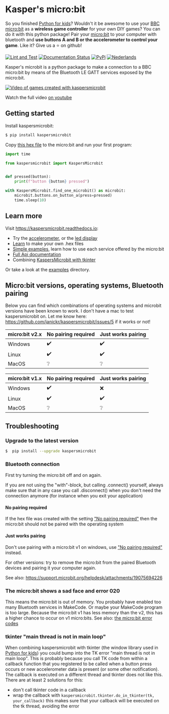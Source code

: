 # Kasper's micro:bit
So you finished [Python for kids](https://nostarch.com/pythonforkids)? Wouldn't it be awesome to use your
[BBC micro:bit](https://microbit.org/) as a **wireless game controller** for your own DIY games? You can do it with 
this python package! Pair your [micro:bit](https://microbit.org/) to your computer with bluetooth and **use buttons A 
and B or the accelerometer to control your game**. Like it? Give us a :star: on github!

[![Lint and Test](https://github.com/janickr/kaspersmicrobit/actions/workflows/lint_and_test.yml/badge.svg)](https://github.com/janickr/kaspersmicrobit/actions/workflows/lint_and_test.yml)
[![Documentation Status](https://readthedocs.org/projects/kaspersmicrobit/badge/?version=stable)](https://kaspersmicrobit.readthedocs.io/en/stable/?badge=stable) 
[![PyPi](https://img.shields.io/pypi/v/kaspersmicrobit)](https://pypi.org/project/kaspersmicrobit/)
[![Nederlands](https://img.shields.io/badge/vertaling-Nederlands-blue)](https://github.com/janickr/kaspersmicrobit/blob/main/README-nl.md)

Kasper's microbit is a python package to make a connection to a BBC micro:bit by means of the Bluetooth LE GATT services
exposed by the micro:bit.

[![Video of games created with kaspersmicrobit](https://kaspersmicrobit.readthedocs.io/en/latest/kaspersmicrobit-youtube.gif)](https://www.youtube.com/watch?v=t3JARVPQE9Q)
  
Watch the full video [on youtube](https://www.youtube.com/watch?v=t3JARVPQE9Q)

## Getting started
Install kaspersmicrobit:
```bash
$ pip install kaspersmicrobit
```
Copy [this hex file](https://kaspersmicrobit.readthedocs.io/en/latest/hex/microbit-bluetooth-accel-buttons-led-temp-no-pairing.hex) 
to the micro:bit and run your first program:
```python
import time

from kaspersmicrobit import KaspersMicrobit


def pressed(button):
    print(f"button {button} pressed")

with KaspersMicrobit.find_one_microbit() as microbit:
    microbit.buttons.on_button_a(press=pressed)
    time.sleep(10)
```

## Learn more
Visit https://kaspersmicrobit.readthedocs.io:

 - Try the [accelerometer](https://kaspersmicrobit.readthedocs.io/en/stable/accelerometer/), or the [led display](https://kaspersmicrobit.readthedocs.io/en/stable/led/)
 - [Learn](https://kaspersmicrobit.readthedocs.io/en/stable/makecode-bluetooth/create-a-makecode-project-without-pairing/) to make your own .hex files
 - [Simple examples](https://kaspersmicrobit.readthedocs.io/en/stable/buttons/), learn how to use each service offered by the micro:bit 
 - [Full Api documentation](https://kaspersmicrobit.readthedocs.io/en/stable/reference/kaspersmicrobit/)
 - Combining [KaspersMicrobit with tkinter](https://kaspersmicrobit.readthedocs.io/en/stable/tkinter/use_buttons_to_move_rectangle/)

Or take a look at the [examples](https://github.com/janickr/kaspersmicrobit/tree/main/examples) directory.

## Micro:bit versions, operating systems, Bluetooth pairing

Below you can find which combinations of operating systems and microbit versions have been known to work.
I don't have a mac to test kaspersmicrobit on. Let me know here: https://github.com/janickr/kaspersmicrobit/issues/5 
if it works or not!


| micro:bit v2.x | No pairing required | Just works pairing |
|----------------|---------------------|--------------------|
| Windows        | :heavy_check_mark:  | :heavy_check_mark: |
| Linux          | :heavy_check_mark:  | :heavy_check_mark: |
| MacOS          | :grey_question:     | :grey_question:    |


| micro:bit v1.x | No pairing required | Just works pairing |
|----------------|---------------------|--------------------|
| Windows        | :heavy_check_mark:  | :x:                |
| Linux          | :heavy_check_mark:  | :heavy_check_mark: |
| MacOS          | :grey_question:     | :grey_question:    |


## Troubleshooting
### Upgrade to the latest version
```bash
$  pip install --upgrade kaspersmicrobit  
```
### Bluetooth connection
First try turning the micro:bit off and on again.

If you are not using the "with"-block, but calling .connect() yourself, always make sure that in any case you 
call .disconnect() when you don't need the connection anymore (for instance when you exit your application)

#### No pairing required
If the hex file was created with the setting ["No pairing required"](https://kaspersmicrobit.readthedocs.io/en/stable/create-a-makecode-project-without-pairing/#disable-pairing)
then the micro:bit should not be paired with the operating system

#### Just works pairing 
Don't use pairing with a micro:bit v1 on windows, use  ["No pairing required"](https://kaspersmicrobit.readthedocs.io/en/stable/create-a-makecode-project-without-pairing/#disable-pairing)
 instead.  

For other versions: try to remove the micro:bit from the paired Bluetooth devices and pairing it your computer again.

See also: https://support.microbit.org/helpdesk/attachments/19075694226

### The micro:bit shows a sad face and error 020
This means the micro:bit is out of memory. You probably have enabled too many Bluetooth services in MakeCode. Or maybe
your MakeCode program is too large. Because the micro:bit v1 has less memory than the v2, this has a higher chance to
occur on v1 micro:bits.
See also: [the micro:bit error codes](https://makecode.microbit.org/device/error-codes)

### tkinter "main thread is not in main loop"
When combining kaspersmicrobit with tkinter (the window library used in [Python for kids](https://nostarch.com/pythonforkids))
you could bump into the TK error "main thread is not in main loop". This is probably because you call TK code from 
within a callback function that you registered to be called when a button press occurs or new accelerometer data is 
present (or some other notification). The callback is executed on a different thread and tkinter does not like this. 
There are at least 2 solutions for this:

 - don't call tkinter code in a callback
 - wrap the callback with `kaspersmicrobit.tkinter.do_in_tkinter(tk, your_callback)` this makes sure that your callback 
   will be executed on the tk thread, avoiding the error
